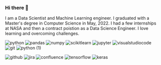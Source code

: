 ### Hi there 👋

I am a Data Scientist and Machine Learning engineer. I graduated with a Master's degree in Computer Science in May, 2022. I had a few internships at NASA and then a contract poistion as a Data Science Engineer. I love learning and overcoming challenges. 


![python](https://github.com/lauxpaux/lauxpaux/assets/40530704/cc1ba782-831a-4b35-8452-bf80b4d5f958)
![pandas](https://github.com/lauxpaux/lauxpaux/assets/40530704/1be8dc20-2e71-4702-8a39-eb0954ebc397)
![numpy](https://github.com/lauxpaux/lauxpaux/assets/40530704/1e12101d-880f-4f6c-8d7b-9e97182bafbb)
![scikitlearn](https://github.com/lauxpaux/lauxpaux/assets/40530704/c8d36814-25b8-4bbf-b350-8550ca33befa)
![jupyter](https://github.com/lauxpaux/lauxpaux/assets/40530704/ac38becf-0f39-4783-9a35-8fc85e42aa3a)
![visualstudiocode](https://github.com/lauxpaux/lauxpaux/assets/40530704/76bef0a6-8cdb-4c66-a012-3c8d5c131cae)
![git](https://github.com/lauxpaux/lauxpaux/assets/40530704/8b999f94-20c6-4d27-accd-3d64d270ba0c)
![python (1)](https://github.com/lauxpaux/lauxpaux/assets/40530704/1d766d80-1ce8-4fa0-bd7a-2a163d4b9240)

![github](https://github.com/lauxpaux/lauxpaux/assets/40530704/4e6972ea-44e2-4c95-b4ba-c2a8157b0345)
![jira](https://github.com/lauxpaux/lauxpaux/assets/40530704/530a709d-6a64-47e4-b125-c71275eb7778)
![confluence](https://github.com/lauxpaux/lauxpaux/assets/40530704/c4d57977-2c51-4de0-a6d3-e37dba216f7f)
![tensorflow](https://github.com/lauxpaux/lauxpaux/assets/40530704/bebee0fc-59dc-47c8-8f2b-84e65b2ae0f5)
![keras](https://github.com/lauxpaux/lauxpaux/assets/40530704/6c9ad51e-0cfe-4320-b90e-84445ea3b4c6)

<!--
**lauxpaux/lauxpaux** is a ✨ _special_ ✨ repository because its `README.md` (this file) appears on your GitHub profile.

Here are some ideas to get you started:

- 🔭 I’m currently working on ...
- 🌱 I’m currently learning ...
- 👯 I’m looking to collaborate on ...
- 🤔 I’m looking for help with ...
- 💬 Ask me about ...![Uploading python.svg…]()

- 📫 How to reach me: ...
- 😄 Pronouns: ...
- ⚡ Fun fact: ...
-->
